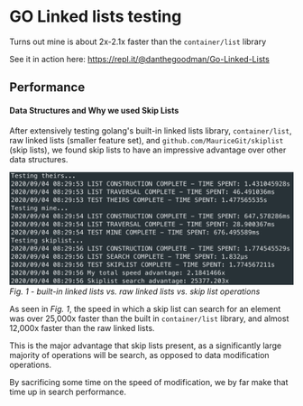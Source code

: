 # GO Linked lists testing

Turns out mine is about 2x-2.1x faster than the `container/list` library

See it in action here: https://repl.it/@danthegoodman/Go-Linked-Lists

## Performance

#### Data Structures and Why we used Skip Lists

After extensively testing golang's built-in linked lists library, `container/list`, raw linked lists (smaller feature set), and `github.com/MauriceGit/skiplist` (skip lists), we found skip lists to have an impressive advantage over other data structures.

![speed comparison](/assets/unknown-1.png)
_Fig. 1 - built-in linked lists vs. raw linked lists vs. skip list operations_

As seen in _Fig. 1_, the speed in which a skip list can search for an element was over 25,000x faster than the built in `container/list` library, and almost 12,000x faster than the raw linked lists.

This is the major advantage that skip lists present, as a significantly large majority of operations will be search, as opposed to data modification operations.

By sacrificing some time on the speed of modification, we by far make that time up in search performance.
